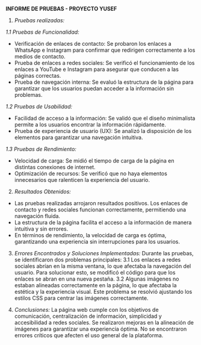 **INFORME DE PRUEBAS - PROYECTO YUSEF**
1. *Pruebas realizadas:*

*1.1 Pruebas de Funcionalidad:*
- Verificación de enlaces de contacto: Se probaron los enlaces a WhatsApp e Instagram para confirmar que redirigen correctamente a los medios de contacto.
- Prueba de enlaces a redes sociales: Se verificó el funcionamiento de los enlaces a YouTube e Instagram para asegurar que conducen a las páginas correctas.
- Prueba de navegación interna: Se evaluó la estructura de la página para garantizar que los usuarios puedan acceder a la información sin problemas.

*1.2 Pruebas de Usabilidad:*
- Facilidad de acceso a la información: Se validó que el diseño minimalista permite a los usuarios encontrar la información rápidamente.
- Prueba de experiencia de usuario (UX): Se analizó la disposición de los elementos para garantizar una navegación intuitiva.

*1.3 Pruebas de Rendimiento:*
- Velocidad de carga: Se midió el tiempo de carga de la página en distintas conexiones de internet.
- Optimización de recursos: Se verificó que no haya elementos innecesarios que ralenticen la experiencia del usuario.

2. *Resultados Obtenidos:*
- Las pruebas realizadas arrojaron resultados positivos. Los enlaces de contacto y redes sociales funcionan correctamente, permitiendo una navegación fluida.
- La estructura de la página facilita el acceso a la información de manera intuitiva y sin errores.
- En términos de rendimiento, la velocidad de carga es óptima, garantizando una experiencia sin interrupciones para los usuarios.

3. *Errores Encontrados y Soluciones Implementadas:*
Durante las pruebas, se identificaron dos problemas principales:
3.1 Los enlaces a redes sociales abrían en la misma ventana, lo que afectaba la navegación del usuario. Para solucionar esto, se modificó el código para que los enlaces se abran en una nueva pestaña.
3.2 Algunas imágenes no estaban alineadas correctamente en la página, lo que afectaba la estética y la experiencia visual. Este problema se resolvió ajustando los estilos CSS para centrar las imágenes correctamente.

4. *Conclusiones:*
La página web cumple con los objetivos de comunicación, centralización de información, simplicidad y accesibilidad a redes sociales. Se realizaron mejoras en la alineación de imágenes para garantizar una experiencia óptima. No se encontraron errores críticos que afecten el uso general de la plataforma.
